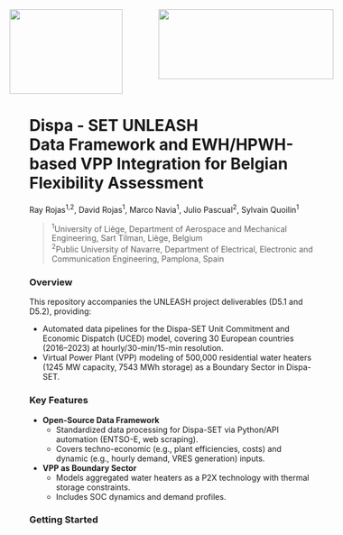 <div style="display: flex; justify-content: center">
  <img src="https://github.com/user-attachments/assets/7e6106c2-eeef-4ce7-a9ff-707f6499c704" width="200" height="150" style="margin-right: 20px">&nbsp;&nbsp;&nbsp;&nbsp;&nbsp;&nbsp;&nbsp;&nbsp;&nbsp;&nbsp;&nbsp;
  <img src="https://github.com/user-attachments/assets/a8d1c34a-f5c1-4ab9-99c3-0d965ab5a676" width="310" height="124">
</div>

<h1>
  Dispa - SET UNLEASH
  <br>
  Data Framework and EWH/HPWH-based VPP Integration for Belgian Flexibility Assessment
</h1>

Ray Rojas<sup>1,2</sup>, David Rojas<sup>1</sup>, Marco Navia<sup>1</sup>, Julio Pascual<sup>2</sup>, Sylvain Quoilin<sup>1</sup>
<br>
> <sup>1</sup>University of Liège, Department of Aerospace and Mechanical Engineering, Sart Tilman, Liège, Belgium
> <br>
> <sup>2</sup>Public University of Navarre, Department of Electrical, Electronic and Communication Engineering, Pamplona, Spain

### Overview 

This repository accompanies the UNLEASH project deliverables (D5.1 and D5.2), providing:
- Automated data pipelines for the Dispa-SET Unit Commitment and Economic Dispatch (UCED) model, covering 30 European countries (2016–2023) at hourly/30-min/15-min resolution.
- Virtual Power Plant (VPP) modeling of 500,000 residential water heaters (1245 MW capacity, 7543 MWh storage) as a Boundary Sector in Dispa-SET.

### Key Features  
- **Open-Source Data Framework**  
  - Standardized data processing for Dispa-SET via Python/API automation (ENTSO-E, web scraping).  
  - Covers techno-economic (e.g., plant efficiencies, costs) and dynamic (e.g., hourly demand, VRES generation) inputs.  
- **VPP as Boundary Sector**  
  - Models aggregated water heaters as a P2X technology with thermal storage constraints.  
  - Includes SOC dynamics and demand profiles.
 
### Getting Started
